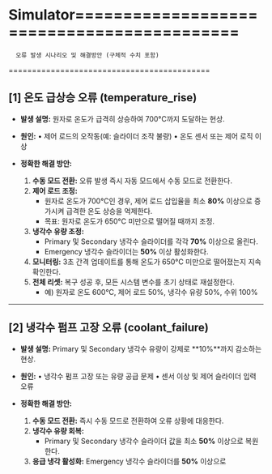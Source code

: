 # Simulator===========================================
      오류 발생 시나리오 및 해결방안 (구체적 수치 포함)
===========================================

[1] 온도 급상승 오류 (temperature_rise)
-------------------------------------------
- **발생 설명:**
  원자로 온도가 급격히 상승하여 700°C까지 도달하는 현상.

- **원인:**
  • 제어 로드의 오작동(예: 슬라이더 조작 불량)
  • 온도 센서 또는 제어 로직 이상

- **정확한 해결 방안:**
  1. **수동 모드 전환:** 오류 발생 즉시 자동 모드에서 수동 모드로 전환한다.
  2. **제어 로드 조정:** 
     - 원자로 온도가 700°C인 경우, 제어 로드 삽입율을 최소 **80%** 이상으로 증가시켜 급격한 온도 상승을 억제한다.
     - 목표: 원자로 온도가 650°C 미만으로 떨어질 때까지 조정.
  3. **냉각수 유량 조정:** 
     - Primary 및 Secondary 냉각수 슬라이더를 각각 **70%** 이상으로 올린다.
     - Emergency 냉각수 슬라이더는 **50%** 이상 활성화한다.
  4. **모니터링:** 3초 간격 업데이트를 통해 온도가 650°C 미만으로 떨어졌는지 지속 확인한다.
  5. **전체 리셋:** 복구 성공 후, 모든 시스템 변수를 초기 상태로 재설정한다.
     - 예) 원자로 온도 600°C, 제어 로드 50%, 냉각수 유량 50%, 수위 100%

-------------------------------------------
[2] 냉각수 펌프 고장 오류 (coolant_failure)
-------------------------------------------
- **발생 설명:**
  Primary 및 Secondary 냉각수 유량이 강제로 **10%**까지 감소하는 현상.

- **원인:**
  • 냉각수 펌프 고장 또는 유량 공급 문제
  • 센서 이상 및 제어 슬라이더 입력 오류

- **정확한 해결 방안:**
  1. **수동 모드 전환:** 즉시 수동 모드로 전환하여 오류 상황에 대응한다.
  2. **냉각수 유량 회복:** 
     - Primary 및 Secondary 냉각수 슬라이더 값을 최소 **50%** 이상으로 복원한다.
  3. **응급 냉각 활성화:** Emergency 냉각수 슬라이더를 **50%** 이상으로
